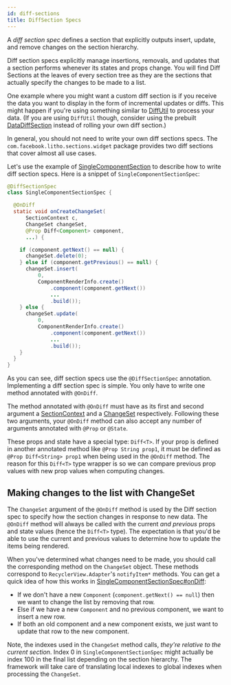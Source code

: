 ```yaml
---
id: diff-sections
title: DiffSection Specs
---
```


A *diff section spec* defines a section that explicitly outputs insert, update, and remove changes on the section hierarchy.

Diff section specs explicitly manage insertions, removals, and updates that a section performs whenever its states and props change.  You will find Diff Sections at the leaves of every section tree as they are the sections that actually specify the changes to be made to a list.

One example where you might want a custom diff section is if you receive the data you want to display in the form of incremental updates or diffs. This might happen if you're using something similar to [DiffUtil](https://developer.android.com/reference/android/support/v7/util/DiffUtil.html) to process your data. (If you are using `DiffUtil` though, consider using the prebuilt [DataDiffSection](javadoc/com/facebook/litho/sections/common/DataDiffSection.html) instead of rolling your own diff section.)

In general, you should not need to write your own diff sections specs.  The `com.facebook.litho.sections.widget` package provides two diff sections that cover almost all use cases.

Let's use the example of [SingleComponentSection](javadoc/com/facebook/litho/sections/common/SingleComponentSection.html) to describe how to write diff section specs.  Here is a snippet of `SingleComponentSectionSpec`:

```java
@DiffSectionSpec
class SingleComponentSectionSpec {

  @OnDiff
  static void onCreateChangeSet(
      SectionContext c,
      ChangeSet changeSet,
      @Prop Diff<Component> component,
      ...) {

    if (component.getNext() == null) {
      changeSet.delete(0);
    } else if (component.getPrevious() == null) {
      changeSet.insert(
          0,
          ComponentRenderInfo.create()
              .component(component.getNext())
              ...
              .build());
    } else {
      changeSet.update(
          0,
          ComponentRenderInfo.create()
              .component(component.getNext())
              ...
              .build());
    }
  }
}
```

As you can see, diff section specs use the `@DiffSectionSpec` annotation. Implementing a diff section spec is simple. You only have to write one method annotated with `@OnDiff`.

The method annotated with `@OnDiff` must have as its first and second argument a [SectionContext](javadoc/com/facebook/litho/sections/SectionContext.html) and a [ChangeSet](javadoc/com/facebook/litho/sections/ChangeSet.html) respectively. Following these two arguments, your `@OnDiff` method can also accept any number of arguments annotated with `@Prop` or `@State`.

These props and state have a special type: `Diff<T>`.  If your prop is defined in another annotated method like `@Prop String prop1`, it must be defined as `@Prop Diff<String> prop1` when being used in the `@OnDiff` method. The reason for this `Diff<T>` type wrapper is so we can compare previous prop values with new prop values when computing changes.


## Making changes to the list with ChangeSet

The `ChangeSet` argument of the `@OnDiff` method is used by the Diff section spec to specify how the section changes in response to new data.  The `@OnDiff` method will always be called with the current *and previous* props and state values (hence the `Diff<T>` type). The expectation is that you'd be able to use the current and previous values to determine how to update the items being rendered.

When you've determined what changes need to be made, you should call the corresponding method on the `ChangeSet` object. These methods correspond to `RecyclerView.Adapter`'s `notifyItem*` methods. You can get a quick idea of how this works in [SingleComponentSectionSpec#onDiff](https://github.com/facebook/litho/blob/d766e3b4965edf84eda0090f58d0020aa302d650/litho-sections-core/src/main/java/com/facebook/litho/sections/common/SingleComponentSectionSpec.java#L25):
  - If we don't have a new `Component` (`component.getNext() == null`) then we want to change the list by removing that row.
  - Else if we have a new `Component` and no previous component, we want to insert a new row.
  - If both an old component and a new component exists, we just want to update that row to the new component.

Note, the indexes used in the `ChangeSet` method calls, *they're relative to the current section*.  Index 0 in `SingleComponentSectionSpec` might actually be index 100 in the final list depending on the section hierarchy. The framework will take care of translating local indexes to global indexes when processing the `ChangeSet`.
